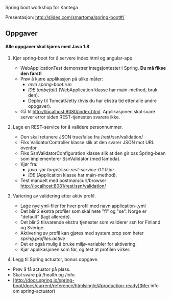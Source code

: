 Spring boot workshop for Kantega

Presentasjon: http://slides.com/smartoma/spring-boot#/ 

Oppgaver
------------------------
#### Alle oppgaver skal kjøres med Java 1.8

1. Kjør spring-boot for å servere index.html og angular-app.
   - WebApplicationTest demonstrer integsjontester i Spring. **Du må fikse den først!**
   - Prøv å kjøre applikasjon på ulike måter:
     - *mvn spring-boot:run*
     - *IDE (anbefalt)* (WebApplication klasse har main-method, bruk den).
     - Deploy til Tomcat/Jetty (hvis du har ekstra tid etter alle andre oppgaver).
   - Gå til [http://localhost:8080/index.html](http://localhost:8080/index.html). Applikasjonen skal svare server error siden REST-tjenesten svarere ikke. 

2. Lage en REST-service for å validere personnummer.
   - Den skal retunere JSON true/false  fra /rest/ssn/validation/<ssn>
   - Fiks ValidatorController klasse slik at den svarer JSON mot URL ovenfor.
   - Fiks SsnValidatorConfiguration klasse slik at den gir oss Spring-bean som implementerer SsnValidator (med lambda).
   - Kjør fra:
      - *java -jar target/ssn-rest-service-0.1.0.jar* 
      - *IDE* (Application klasse har main-method).
   - Test manuelt med postman/curl/browser [http://localhost:8081/rest/ssn/validation/<ssn>](http://localhost:8081/rest/ssn/validation/) 

3. Variering av validering etter aktiv profil.
   - Lage nye yml-filer for hver profil med navn application-<profilnavn>.yml
   - Det blir 2 ekstra profiler som skal hete "fi" og "se". Norge er "default" (lagt allerede).
   - Det blir 2 tilsvarende ekstra tjenester som validerer ssn for Finland og Sverige.
   - Aktivering av profil kan gjøres med system.prop som heter *spring.profiles.active*
   - Det er også mulig å bruke miljø-variabler for aktivering.
   - Kjør applikasjonen som før, og test at profilen virker.

4. Legg til Spring actuator, bonus oppgave.
  - Prøv å få actuator på plass. 
  - Skal svare på /health og /info
  - [http://docs.spring.io/spring-boot/docs/current/reference/htmlsingle/#production-ready](Mer info om spring-actuator)
